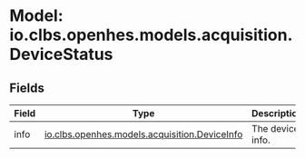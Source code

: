 # Model: io.clbs.openhes.models.acquisition.DeviceStatus

## Fields

| Field | Type | Description |
| --- | --- | --- |
| info | [io.clbs.openhes.models.acquisition.DeviceInfo](model-io-clbs-openhes-models-acquisition-deviceinfo.md) | The device info. |

